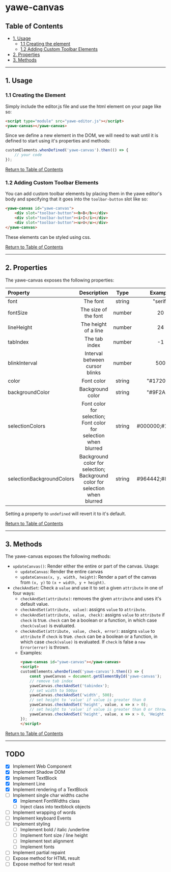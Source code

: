 # yawe-canvas

## Table of Contents

- [1. Usage](#1-usage)
    - [1.1 Creating the element](#11-creating-the-element)
    - [1.2 Adding Custom Toolbar Elements](#12-adding-custom-toolbar-elements)
- [2. Properties](#2-properties)
- [3. Methods](#3-methods)

---

## 1. Usage 

### 1.1 Creating the Element

Simply include the editor.js file and use the html element on your page like so:
```HTML
<script type="module" src="yawe-editor.js"></script>
<yawe-canvas></yawe-canvas>
```
Since we define a new element in the DOM, we will need to wait until it is defined to start using it's properties and methods:
```javascript
customElements.whenDefined('yawe-canvas').then(() => {
    // your code
});
```

[Return to Table of Contents](#table-of-contents)

### 1.2 Adding Custom Toolbar Elements

You can add custom toolbar elements by placing them in the yawe editor's body and specifying that it goes into the `toolbar-button` slot like so:
```HTML
<yawe-canvas id="yawe-canvas">
    <div slot="toolbar-button"><b>B</b></div>
    <div slot="toolbar-button"><i>I</i></div>
    <div slot="toolbar-button"><u>U</u></div>
</yawe-canvas>
```
These elements can be styled using css.

[Return to Table of Contents](#table-of-contents)

---

## 2. Properties

The yawe-canvas exposes the following properties:

| Property | Description | Type | Example | Default |
|:---------|:-----------:|:----:|:-------:|--------:|
| font | The font | string | "serif" | "serif" |
| fontSize | The size of the font | number | 20 | 20 |
| lineHeight | The height of a line | number | 24 |  1.2 * fontSize |
| tabIndex | The tab index | number | -1 | 0 |
| blinkInterval | Interval between cursor blinks | number | 500 | 500 |
| color | Font color | string | "#17200A" | "#000000" |
| backgroundColor | Background color | string | "#9F2A8B" | "#FFFFFF" |
| selectionColors | Font color for selection;<br> Font color for selection when blurred | string | #000000;#121212 | #FFFFFF;#FFFFFF |
| selectionBackgroundColors | Background color for selection;<br>Background color for selection when blurred | string | #964442;#885567 | #2156DE;#2156DE |

Setting a property to `undefined` will revert it to it's default.


[Return to Table of Contents](#table-of-contents)

---

## 3. Methods

The yawe-canvas exposes the following methods:
- `updateCanvas()`: Render either the entire or part of the canvas. Usage:
    - `updateCanvas`: Render the entire canvas
    - `updateCanvas(x, y, width, height)`: Render a part of the canvas from `(x, y)` to `(x + width, y + height)`.
- `checkAndSet`: Check a `value` and use it to set a given `attribute` in one of four ways:
    - `checkAndSet(attribute)`: removes the given `attribute` and uses it's default value.
    - `checkAndSet(attribute, value)`: assigns `value` to `attribute`.
    - `checkAndSet(attribute, value, check)`: assigns `value` to `attribute` if `check` is true. `check` can be a boolean or a function, in which case `check(value)` is evaluated.
    - `checkAndSet(attribute, value, check, error)`: assigns `value` to `attribute` if `check` is true. `check` can be a boolean or a function, in which case `check(value)` is evaluated. If `check` is false a `new Error(error)` is thrown.
    - Examples: 
        ```HTML
        <yawe-canvas id="yawe-canvas"></yawe-canvas>
        <script>
        customElements.whenDefined('yawe-canvas').then(() => {
            const yaweCanvas = document.getElementById('yawe-canvas');
            // remove tab index
            yaweCanvas.checkAndSet('tabindex');
            // set width to 500px
            yaweCanvas.checkAndSet('width', 500);
            // set height to 'value' if value is greater than 0
            yaweCanvas.checkAndSet('height', value, x => x > 0);
            // set height to 'value' if value is greater than 0 or throw an error
            yaweCanvas.checkAndSet('height', value, x => x > 0, 'Height must be greater than 0');
        });
        </script>
        ```
[Return to Table of Contents](#table-of-contents)

---

## TODO

- [X] Implement Web Component
- [X] Implement Shadow DOM
- [X] Implement TextBlock
- [X] Implement Line
- [X] Implement rendering of a TextBlock
- [ ] Implement single char widths cache
    - [X] Implement FontWidths class
    - [ ] Inject class into textblock objects
- [ ] Implement wrapping of words
- [ ] Implement keyboard Events
- [ ] Implement styling 
    - [ ] Implement bold / italic /underline
    - [ ] Implement font size / line height
    - [ ] Implement text alignment
    - [ ] Implement fonts    
- [ ] Implement partial repaint
- [ ] Expose method for HTML result
- [ ] Expose method for text result
